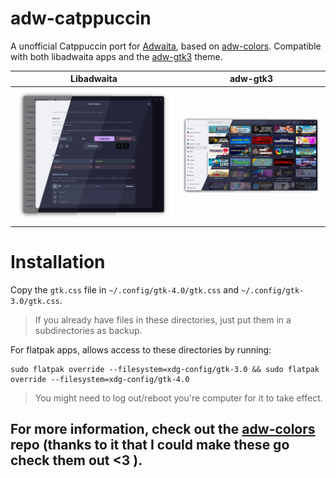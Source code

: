 # adw-catppuccin
 A unofficial Catppuccin port for [Adwaita](https://gnome.pages.gitlab.gnome.org/libadwaita), based on [adw-colors](https://github.com/lassekongo83/adw-colors). Compatible with both libadwaita apps and the [adw-gtk3](https://github.com/lassekongo83/adw-gtk3) theme.

| Libadwaita | adw-gtk3 |
|:----------:| :-------:|
| ![libadwaita](./preview.webp) | ![adw-gtk3](./adw-gtk3.webp) |

 # Installation

 Copy the `gtk.css` file in  `~/.config/gtk-4.0/gtk.css` and `~/.config/gtk-3.0/gtk.css`.
 >If you already have files in these directories, just put them in a subdirectories as backup.

For flatpak apps, allows access to these directories by running:
```
sudo flatpak override --filesystem=xdg-config/gtk-3.0 && sudo flatpak override --filesystem=xdg-config/gtk-4.0
```
>You might need to log out/reboot you're computer for it to take effect.

## For more information, check out the [adw-colors](https://github.com/lassekongo83/adw-colors) repo (thanks to it that I could make these go check them out <3 ).
